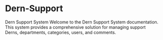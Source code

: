# Dern-Support
Dern Support System Welcome to the Dern Support System documentation. This system provides a comprehensive solution for managing support Derns, departments, categories, users, and comments.
